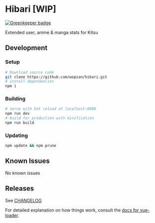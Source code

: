 # Hibari [WIP]

[![Greenkeeper badge](https://badges.greenkeeper.io/wopian/hibari.svg)](https://greenkeeper.io/)

Extended user, anime & manga stats for Kitsu

## Development

### Setup
``` bash
# Download source code
git clone https://github.com/wopian/hibari.git
# install dependencies
npm i
```

### Building
```bash
# serve with hot reload at localhost:8080
npm run dev
# build for production with minification
npm run build
```

### Updating
```bash
npm update && npm prune
```

## Known Issues
No known issues

## Releases
See [CHANGELOG](https://github.com/wopian/hibari/blob/master/CHANGELOG.md)

For detailed explanation on how things work, consult the [docs for vue-loader](http://vuejs.github.io/vue-loader).
